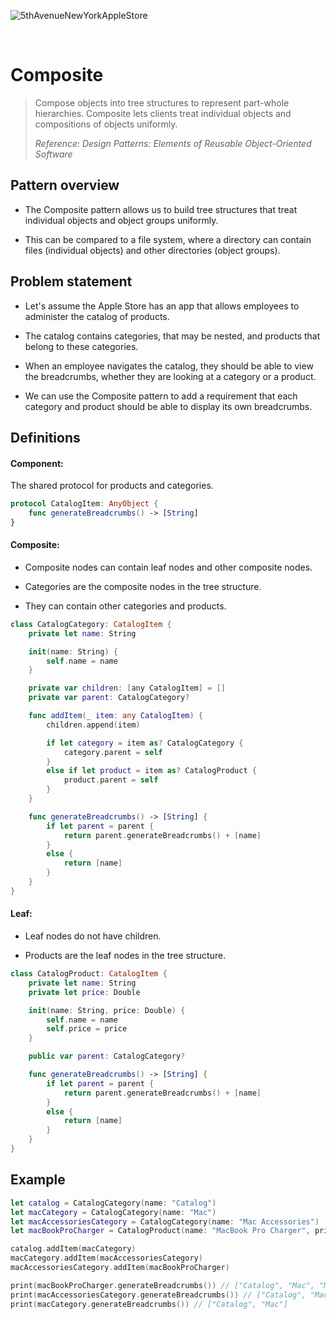 ![5thAvenueNewYorkAppleStore](https://github.com/user-attachments/assets/386bae20-b662-470b-97a1-83b7ee367dfc)

<br />

# Composite

> Compose objects into tree structures to represent part-whole hierarchies. Composite lets clients treat individual objects and compositions of objects uniformly.
>
> _Reference: Design Patterns: Elements of Reusable Object-Oriented Software_

## Pattern overview

- The Composite pattern allows us to build tree structures that treat individual objects and object groups uniformly.

- This can be compared to a file system, where a directory can contain files (individual objects) and other directories (object groups).

## Problem statement

- Let's assume the Apple Store has an app that allows employees to administer the catalog of products.

- The catalog contains categories, that may be nested, and products that belong to these categories.

- When an employee navigates the catalog, they should be able to view the breadcrumbs, whether they are looking at a category or a product.

- We can use the Composite pattern to add a requirement that each category and product should be able to display its own breadcrumbs.

## Definitions

#### Component:

The shared protocol for products and categories.

```swift
protocol CatalogItem: AnyObject {
    func generateBreadcrumbs() -> [String]
}
```

#### Composite:

- Composite nodes can contain leaf nodes and other composite nodes.

- Categories are the composite nodes in the tree structure.

- They can contain other categories and products.

```swift
class CatalogCategory: CatalogItem {
    private let name: String

    init(name: String) {
        self.name = name
    }

    private var children: [any CatalogItem] = []
    private var parent: CatalogCategory?

    func addItem(_ item: any CatalogItem) {
        children.append(item)

        if let category = item as? CatalogCategory {
            category.parent = self
        }
        else if let product = item as? CatalogProduct {
            product.parent = self
        }
    }

    func generateBreadcrumbs() -> [String] {
        if let parent = parent {
            return parent.generateBreadcrumbs() + [name]
        }
        else {
            return [name]
        }
    }
}
```

#### Leaf:

- Leaf nodes do not have children.

- Products are the leaf nodes in the tree structure.

```swift
class CatalogProduct: CatalogItem {
    private let name: String
    private let price: Double

    init(name: String, price: Double) {
        self.name = name
        self.price = price
    }

    public var parent: CatalogCategory?

    func generateBreadcrumbs() -> [String] {
        if let parent = parent {
            return parent.generateBreadcrumbs() + [name]
        }
        else {
            return [name]
        }
    }
}
```

## Example

```swift
let catalog = CatalogCategory(name: "Catalog")
let macCategory = CatalogCategory(name: "Mac")
let macAccessoriesCategory = CatalogCategory(name: "Mac Accessories")
let macBookProCharger = CatalogProduct(name: "MacBook Pro Charger", price: 80)

catalog.addItem(macCategory)
macCategory.addItem(macAccessoriesCategory)
macAccessoriesCategory.addItem(macBookProCharger)

print(macBookProCharger.generateBreadcrumbs()) // ["Catalog", "Mac", "Mac Accessories", "MacBook Pro Charger"]
print(macAccessoriesCategory.generateBreadcrumbs()) // ["Catalog", "Mac", "Mac Accessories"]
print(macCategory.generateBreadcrumbs()) // ["Catalog", "Mac"]
```
